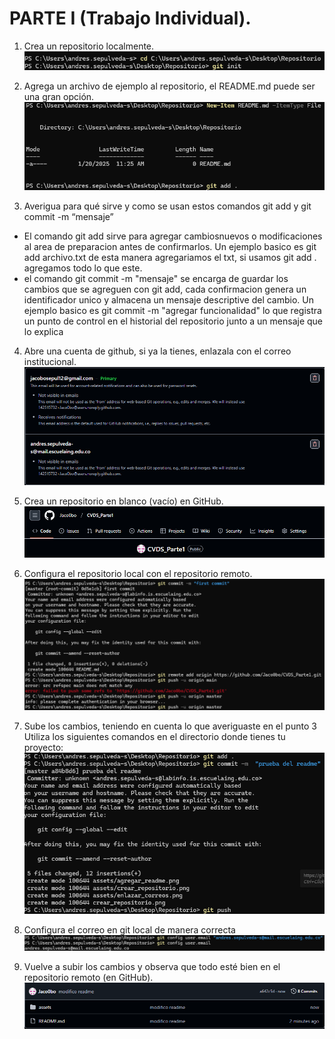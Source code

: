 # PARTE I (Trabajo Individual).

1. Crea un repositorio localmente.
![Usando git init](assets/crear_repositorio.png)

2. Agrega un archivo de ejemplo al repositorio, el README.md puede ser una gran opción.
![Usando el commando New-Item README.md -ItemType File](assets/agregar_readme.png)

3. Averigua para qué sirve y como se usan estos comandos git add y git commit -m “mensaje”
- El comando git add sirve para agregar cambiosnuevos o modificaciones al area de preparacion antes de confirmarlos.
Un ejemplo basico es git add archivo.txt de esta manera agregariamos el txt, si usamos git add . agregamos todo lo que este.
- el comando git commit -m "mensaje" se encarga de guardar los cambios que se agreguen con git add, cada confirmacion genera 
un identificador unico y almacena un mensaje descriptive del cambio. Un ejemplo basico es git commit -m "agregar funcionalidad"
lo que registra un punto de control en el historial del repositorio junto a un mensaje que lo explica

4. Abre una cuenta de github, si ya la tienes, enlazala con el correo institucional.
![Enlazar correo institucional](assets/enlazar_correos.png)

5. Crea un repositorio en blanco (vacío) en GitHub.
![Repositorio remoto](assets/repositorio_online.png)

6. Configura el repositorio local con el repositorio remoto.
![Configuracion del repositorio local con el remoto](assets/configurar_repositorio.png)

7. Sube los cambios, teniendo en cuenta lo que averiguaste en el punto 3 Utiliza los siguientes comandos en el directorio donde tienes tu proyecto:
![Subiendo los cambios](assets/subir_cambios.png)

8. Configura el correo en git local de manera correcta
![configuramos el correo](assets/configurar_correo.png)

9. Vuelve a subir los cambios y observa que todo esté bien en el repositorio remoto (en GitHub).
![Vericando en GitHub todo esta ok](assets/verificar_cambios.png)